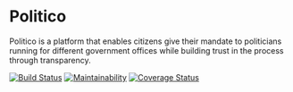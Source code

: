 # Politico

Politico is a platform that enables citizens give their mandate to politicians running for different government offices while building trust in the process through transparency.

[![Build Status](https://travis-ci.org/mekzy-o/Politico.svg?branch=develop)](https://travis-ci.org/mekzy-o/Politico)
[![Maintainability](https://api.codeclimate.com/v1/badges/61add9889ea60f44602c/maintainability)](https://codeclimate.com/github/mekzy-o/Politico/maintainability)
[![Coverage Status](https://coveralls.io/repos/github/mekzy-o/Politico/badge.svg?branch=develop)](https://coveralls.io/github/mekzy-o/Politico?branch=develop)